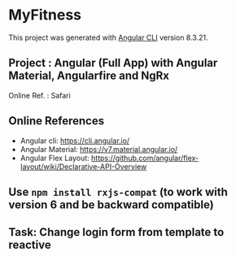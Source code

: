 # MyFitness

This project was generated with [Angular CLI](https://github.com/angular/angular-cli) version 8.3.21.

## **Project** : Angular (Full App) with Angular Material, Angularfire and NgRx

Online Ref. : Safari

## Online References

* Angular cli: <https://cli.angular.io/>
* Angular Material: <https://v7.material.angular.io/>
* Angular Flex Layout: <https://github.com/angular/flex-layout/wiki/Declarative-API-Overview>

## Use `npm install rxjs-compat` (to work with version 6 and be backward compatible)

## Task: Change login form from template to reactive

